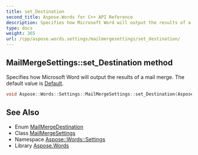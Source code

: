 ```yaml
---
title: set_Destination
second_title: Aspose.Words for C++ API Reference
description: Specifies how Microsoft Word will output the results of a mail merge. The default value is Default.
type: docs
weight: 365
url: /cpp/aspose.words.settings/mailmergesettings/set_destination/
---
```

## MailMergeSettings::set_Destination method


Specifies how Microsoft Word will output the results of a mail merge. The default value is [Default](../../mailmergedestination/).

```cpp
void Aspose::Words::Settings::MailMergeSettings::set_Destination(Aspose::Words::Settings::MailMergeDestination value)
```

## See Also

* Enum [MailMergeDestination](../../mailmergedestination/)
* Class [MailMergeSettings](../)
* Namespace [Aspose::Words::Settings](../../)
* Library [Aspose.Words](../../../)
